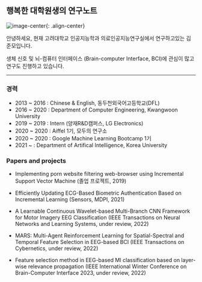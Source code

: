 

## 행복한 대학원생의 연구노트

![image-center](https://user-images.githubusercontent.com/40979215/204950226-c40cb0de-0879-41b1-b7d4-82be0dde84d0.jpg){: .align-center}


안녕하세요, 현재 고려대학교 인공지능학과 의료인공지능연구실에서 연구하고있는 김준모입니다.

생체 신호 및 뇌-컴퓨터 인터페이스 (Brain-computer Interface, BCI)에 관심이 많고 연구도 진행하고 있습니다.

***

### 경력
- 2013 ~ 2016   : Chinese & English, 동두천외국어고등학교(DFL)
- 2016 ~ 2020   : Department of Computer Engineering, Kwangwoon University
- 2019 ~ 2019   : Intern (양재R&D캠퍼스, LG Electronics)
- 2020 ~ 2020	: Aiffel 1기, 모두의 연구소
- 2020 ~ 2020	: Google Machine Learning Bootcamp 1기
- 2021 ~ 	    : Department of Artifical Intelligence, Korea University

### Papers and projects

- Implementing porn website filtering web-browser using Incremental Support Vector Machine (졸업 프로젝트, 2019)

- Efficiently Updating ECG-Based Biometric Authentication Based on Incremental Learning (Sensors, MDPI, 2021)

- A Learnable Continuous Wavelet-based
Multi-Branch CNN Framework for Motor Imagery
EEG Classification (IEEE Transactions on Neural Networks and Learning Systems, under review, 2022)

- MARS: Multi-Agent Reinforcement Learning for
Spatial-Spectral and Temporal Feature Selection
in EEG-based BCI (IEEE Transactions on Cybernetics, under review, 2022)

- Feature selection method in EEG-based MI classification based on layer-wise relevance propagation (IEEE International Winter Conference on Brain-Computer Interface 2023, under review, 2022)
